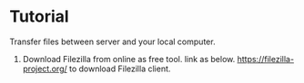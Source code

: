 # Tutorial
Transfer files between server and your local computer.

1. Download Filezilla from online as free tool. link as below.
https://filezilla-project.org/ to download Filezilla client.
